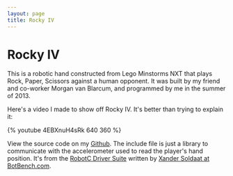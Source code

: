 ```yaml
---
layout: page
title: Rocky IV
---
```


# Rocky IV
This is a robotic hand constructed from Lego Minstorms NXT that plays Rock,
Paper, Scissors against a human opponent.  It was built by my friend and co-worker
Morgan van Blarcum, and programmed by me in the summer of 2013.

Here's a video I made to show off Rocky IV.  It's better than trying to explain it:

{% youtube 4EBXnuH4sRk 640 360 %}

View the source code on my [Github](https://github.com/robotmlg/rocky-iv).  The include file is just a library to communicate
with the accelerometer used to read the player's hand position.  It's from the
[RobotC Driver Suite](http://botbench.com/blog/robotc-driver-suite/) written by
[Xander Soldaat at BotBench.com](http://botbench.com/blog/robotc-driver-suite/).
